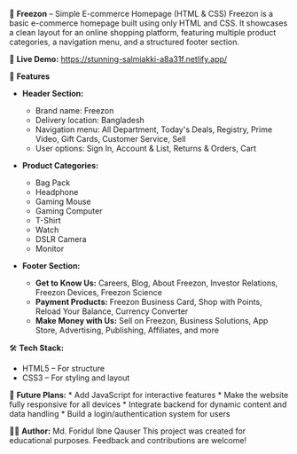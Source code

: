 🛒 **Freezon** – Simple E-commerce Homepage (HTML & CSS)
Freezon is a basic e-commerce homepage built using only HTML and CSS. It showcases a clean layout for an online shopping platform, featuring multiple product categories, a navigation menu, and a structured footer section.

🔗 **Live Demo:** https://stunning-salmiakki-a8a31f.netlify.app/

📌 **Features**
* **Header Section:**
    * Brand name: Freezon
    * Delivery location: Bangladesh
    * Navigation menu: All Department, Today's Deals, Registry, Prime Video, Gift Cards, Customer Service, Sell
    * User options: Sign In, Account & List, Returns & Orders, Cart

* **Product Categories:**
    * Bag Pack
    * Headphone
    * Gaming Mouse
    * Gaming Computer
    * T-Shirt
    * Watch
    * DSLR Camera
    * Monitor

* **Footer Section:**
    * **Get to Know Us:** Careers, Blog, About Freezon, Investor Relations, Freezon Devices, Freezon Science
    * **Payment Products:** Freezon Business Card, Shop with Points, Reload Your Balance, Currency Converter
    * **Make Money with Us:** Sell on Freezon, Business Solutions, App Store, Advertising, Publishing, Affiliates, and more

🛠️ **Tech Stack:**
* HTML5 – For structure
* CSS3 – For styling and layout

🚀 **Future Plans:**
    * Add JavaScript for interactive features
    * Make the website fully responsive for all devices
    * Integrate backend for dynamic content and data handling
    * Build a login/authentication system for users

👨‍💻 **Author:**
Md. Foridul Ibne Qauser
This project was created for educational purposes. Feedback and contributions are welcome!
